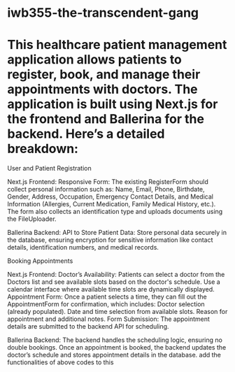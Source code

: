 # iwb355-the-transcendent-gang

# This healthcare patient management application allows patients to register, book, and manage their appointments with doctors. The application is built using Next.js for the frontend and Ballerina for the backend. Here’s a detailed breakdown:


User and Patient Registration

Next.js Frontend:
Responsive Form: The existing RegisterForm should collect personal information such as:
Name, Email, Phone, Birthdate, Gender, Address, Occupation, Emergency Contact Details, and Medical Information (Allergies, Current Medication, Family Medical History, etc.).
The form also collects an identification type and uploads documents using the FileUploader.

Ballerina Backend:
API to Store Patient Data:
Store personal data securely in the database, ensuring encryption for sensitive information like contact details, identification numbers, and medical records.


Booking Appointments

Next.js Frontend:
Doctor’s Availability:
Patients can select a doctor from the Doctors list and see available slots based on the doctor's schedule.
Use a calendar interface where available time slots are dynamically displayed.
Appointment Form: Once a patient selects a time, they can fill out the AppointmentForm for confirmation, which includes:
Doctor selection (already populated).
Date and time selection from available slots.
Reason for appointment and additional notes.
Form Submission: The appointment details are submitted to the backend API for scheduling.

Ballerina Backend: The backend handles the scheduling logic, ensuring no double bookings. Once an appointment is booked, the backend updates the doctor’s schedule and stores appointment details in the database. add the functionalities of above codes to this
